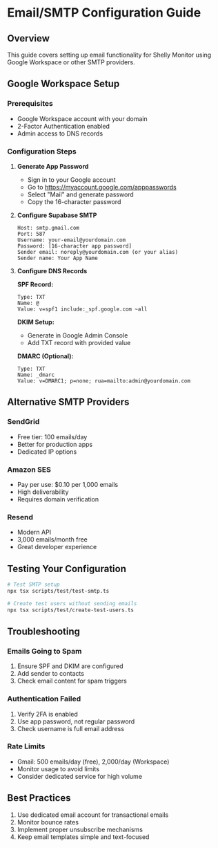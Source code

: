 # Email/SMTP Configuration Guide

## Overview

This guide covers setting up email functionality for Shelly Monitor using Google Workspace or other SMTP providers.

## Google Workspace Setup

### Prerequisites
- Google Workspace account with your domain
- 2-Factor Authentication enabled
- Admin access to DNS records

### Configuration Steps

1. **Generate App Password**
   - Sign in to your Google account
   - Go to https://myaccount.google.com/apppasswords
   - Select "Mail" and generate password
   - Copy the 16-character password

2. **Configure Supabase SMTP**
   ```
   Host: smtp.gmail.com
   Port: 587
   Username: your-email@yourdomain.com
   Password: [16-character app password]
   Sender email: noreply@yourdomain.com (or your alias)
   Sender name: Your App Name
   ```

3. **Configure DNS Records**
   
   **SPF Record:**
   ```
   Type: TXT
   Name: @
   Value: v=spf1 include:_spf.google.com ~all
   ```

   **DKIM Setup:**
   - Generate in Google Admin Console
   - Add TXT record with provided value
   
   **DMARC (Optional):**
   ```
   Type: TXT
   Name: _dmarc
   Value: v=DMARC1; p=none; rua=mailto:admin@yourdomain.com
   ```

## Alternative SMTP Providers

### SendGrid
- Free tier: 100 emails/day
- Better for production apps
- Dedicated IP options

### Amazon SES
- Pay per use: $0.10 per 1,000 emails
- High deliverability
- Requires domain verification

### Resend
- Modern API
- 3,000 emails/month free
- Great developer experience

## Testing Your Configuration

```bash
# Test SMTP setup
npx tsx scripts/test/test-smtp.ts

# Create test users without sending emails
npx tsx scripts/test/create-test-users.ts
```

## Troubleshooting

### Emails Going to Spam
1. Ensure SPF and DKIM are configured
2. Add sender to contacts
3. Check email content for spam triggers

### Authentication Failed
1. Verify 2FA is enabled
2. Use app password, not regular password
3. Check username is full email address

### Rate Limits
- Gmail: 500 emails/day (free), 2,000/day (Workspace)
- Monitor usage to avoid limits
- Consider dedicated service for high volume

## Best Practices

1. Use dedicated email account for transactional emails
2. Monitor bounce rates
3. Implement proper unsubscribe mechanisms
4. Keep email templates simple and text-focused